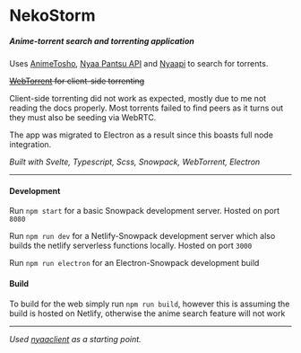 # NekoStorm

##### Anime-torrent search and torrenting application

Uses [AnimeTosho](https://animetosho.org/), [Nyaa Pantsu API](https://nyaa.net/apidoc) and [Nyaapi](https://github.com/Kylart/Nyaapi) to search for torrents.

~~[WebTorrent](https://webtorrent.io/) for client-side torrenting~~

Client-side torrenting did not work as expected, mostly due to me not reading the docs properly. Most torrents failed to find peers as it turns out they must also be seeding via WebRTC.

The app was migrated to Electron as a result since this boasts full node integration.

_Built with Svelte, Typescript, Scss, Snowpack, WebTorrent, Electron_

---

#### Development

Run `npm start` for a basic Snowpack development server. Hosted on port `8080`

Run `npm run dev` for a Netlify-Snowpack development server which also builds the netlify serverless functions locally. Hosted on port `3000`

Run `npm run electron` for an Electron-Snowpack development build

#### Build

To build for the web simply run `npm run build`, however this is assuming the build is hosted on Netlify, otherwise the anime search feature will not work

---

_Used [nyaaclient](https://github.com/hongkiulam/nyaaclient) as a starting point._

